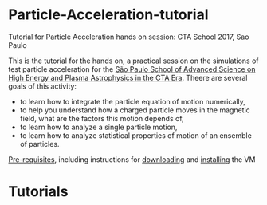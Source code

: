 # Particle-Acceleration-tutorial

Tutorial for Particle Acceleration hands on session: CTA School 2017, Sao Paulo

This is the tutorial for the hands on, a practical session on the simulations of test particle acceleration for the [São Paulo School of Advanced Science on High Energy and Plasma Astrophysics in the CTA Era](http://www.astro.iag.usp.br/~highenastro/). Theere are several goals of this activity:
- to learn how to integrate the particle equation of motion numerically,
- to help you understand how a charged particle moves in the magnetic field, what are the factors this motion depends of,
- to learn how to analyze a single particle motion,
- to learn how to analyze statistical properties of motion of an ensemble of particles.

[Pre-requisites](./pre-requisites.md), including instructions for [downloading](./pre-requisites.md#download-links) and [installing](./pre-requisites.md#instructions-for-installing-vm) the VM

# Tutorials


